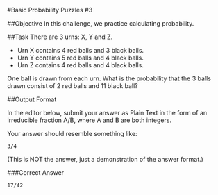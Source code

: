 #Basic Probability Puzzles #3

##Objective 
In this challenge, we practice calculating probability.

##Task 
There are 3 urns: X, Y and Z.

  + Urn X contains 4 red balls and 3 black balls.  
  + Urn Y contains 5 red balls and 4 black balls.  
  + Urn Z contains 4 red balls and 4 black balls.  

One ball is drawn from each urn. What is the probability that the 3 balls drawn consist of 2 red balls and 11 black ball?

##Output Format

In the editor below, submit your answer as Plain Text in the form of an irreducible fraction A/B, where A and B are both integers.

Your answer should resemble something like:

```
3/4  
```  
(This is NOT the answer, just a demonstration of the answer format.)

###Correct Answer
```
17/42
```
